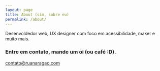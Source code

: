 ```yaml
---
layout: page
title: About (sim, sobre eu)
permalink: /about/
---
```


Desenvoldedor web, UX designer com foco em acessibilidade, maker e muito mais.


### Entre em contato, mande um oi (ou café :D).

[contato@ruanaragao.com](mailto:contato@ruanaragao.com)
